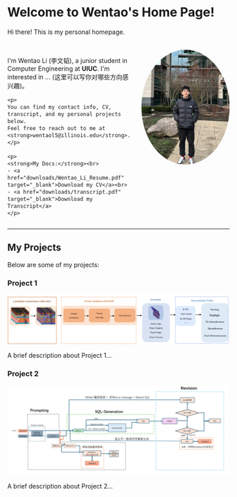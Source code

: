 # Welcome to Wentao's Home Page!

Hi there! This is my personal homepage.

<div style="display: flex; align-items: flex-start; justify-content: space-between; margin-top: 2rem;">
  <!-- 左栏文字介绍 -->
  <div style="flex: 1; padding-right: 20px;">
    <p>I'm Wentao Li (李文韬), a junior student in Computer Engineering at <strong>UIUC</strong>.  
    I'm interested in ... (这里可以写你对哪些方向感兴趣)。</p>
    
    <p>
    You can find my contact info, CV, transcript, and my personal projects below.  
    Feel free to reach out to me at <strong>wentaol5@illinois.edu</strong>.
    </p>

    <p>
    <strong>My Docs:</strong><br>
    - <a href="downloads/Wentao_Li_Resume.pdf" target="_blank">Download my CV</a><br>
    - <a href="downloads/transcript.pdf" target="_blank">Download my Transcript</a>
    </p>
  </div>

  <!-- 右栏照片 -->
  <div style="flex: 0 0 auto; text-align: center;">
    <img src="assets/meimage.png"
         alt="Wentao Li"
         style="width: 200px; border-radius: 50%; margin-bottom: 10px;" />
  </div>
</div>

---

## My Projects

Below are some of my projects:

### Project 1
![Project 1](assets/Volleyball_process.png)

A brief description about Project 1...

### Project 2
![Project 2](assets/sql_process.png)

A brief description about Project 2...


<!-- ---

### Project 3: [Project Title 3](https://linktoproject3.com)

![Project 3](project3.jpg)

简单的项目描述……

---

### Project 4: [Project Title 4](https://linktoproject4.com)

![Project 4](project4.jpg)

简单的项目描述…… -->
